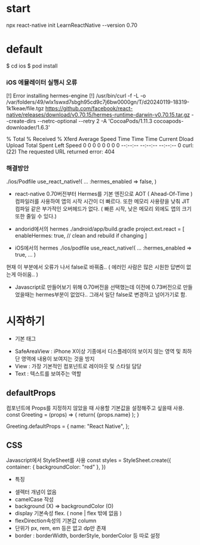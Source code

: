 # start

<!-- 0.71 이상 버전부터는 프로젝트 생성시 기본적으로 타입스크립트로 생성됩니다. -->

npx react-native init LearnReactNative --version 0.70

# default

$ cd ios
$ pod install

### iOS 에뮬레이터 실행시 오류

[!] Error installing hermes-engine
[!] /usr/bin/curl -f -L -o /var/folders/49/wlx1swxd7sbgh95cd9c7j6bw0000gn/T/d20240119-18319-1k1keae/file.tgz https://github.com/facebook/react-native/releases/download/v0.70.15/hermes-runtime-darwin-v0.70.15.tar.gz --create-dirs --netrc-optional --retry 2 -A 'CocoaPods/1.11.3 cocoapods-downloader/1.6.3'

% Total % Received % Xferd Average Speed Time Time Time Current
Dload Upload Total Spent Left Speed
0 0 0 0 0 0 0 0 --:--:-- --:--:-- --:--:-- 0
curl: (22) The requested URL returned error: 404

### 해결방안

./ios/Podfile
use_react_native!(
...
:hermes_enabled => false, <!-- 이부분을 false로 변경 이후 pod install시 문제가 없었습니다. -->
)

- react-native 0.70버전부터 Hermes를 기본 엔진으로 AOT ( Ahead-Of-Time ) 컴파일러를 사용하여 앱의 시작 시간이 더 빠르다. 또한 메모리 사용량을 낮춰 JIT 컴파일 같은 부가적인 오버헤드가 없다. ( 빠른 시작, 낮은 메모리 외에도 앱의 크기 또한 줄일 수 있다.)

- andorid에서의 hermes
  ./android/app/build.gradle
  project.ext.react = [
  enableHermes: true, // clean and rebuild if changing
  ]

- iOS에서의 hermes
  ./ios/podfile
  use_react_native!(
  ...
  :hermes_enabled => true,
  ...
  )

현재 이 부분에서 오류가 나서 false로 바꿔줌.. ( 에러인 사람은 많은 시원한 답변이 없는게 아쉬움.. )

- Javascript로 만들어보기 위해 0.70버전을 선택했는데 이전에 0.73버전으로 만들었을때는 hermes부분이 없었다.. 그래서 일단 false로 변경하고 넘어가기로 함.

# 시작하기

- 기본 태그

* SafeAreaView : iPhone X이상 기종에서 디스플레이의 보이지 않는 영역 및 최하단 영역에 내용이 보여지는 것을 방지
* View : 가장 기본적인 컴포넌트로 레이아웃 및 스타일 담당
* Text : 텍스트를 보여주는 역할

## defaultProps

컴포넌트에 Props를 지정하지 않았을 때 사용할 기본값을 설정해주고 싶을때 사용.
const Greeting = (props) => {
return(
<View>
<Text>{props.name}</Text>
</View>
);
}

Greeting.defaultProps = {
name: "React Native",
};

## CSS

Javascript에서 StyleSheet를 사용
const styles = StyleSheet.create({
container: {
backgroundColor: "red"
},
})

- 특징

* 셀렉터 개념이 없음
* camelCase 작성
* background (X) => backgroundColor (O)
* display 기본속성 flex. ( none | flex 밖에 없음 )
* flexDirection속성의 기본값 column
* 단위가 px, rem, em 등은 없고 dp만 존재
* border : borderWidth, borderStyle, borderColor 등 따로 설정
